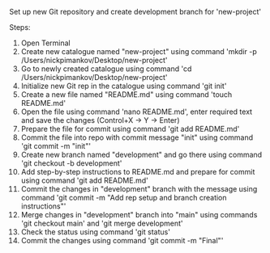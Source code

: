 Set up new Git repository and create development branch for 'new-project'

Steps:
1. Open Terminal
2. Create new catalogue named "new-project" using command 'mkdir -p /Users/nickpimankov/Desktop/new-project'
3. Go to newly created catalogue using command 'cd /Users/nickpimankov/Desktop/new-project'
4. Initialize new Git rep in the catalogue using command 'git init'
5. Create a new file named "README.md" using command 'touch README.md'
6. Open the file using command 'nano README.md', enter required text and save the changes (Control+X -> Y -> Enter)
7. Prepare the file for commit using command 'git add README.md'
8. Commit the file into repo with commit message "init" using command 'git commit -m "init"'
9. Create new branch named "development" and go there using command 'git checkout -b development'
10. Add step-by-step instructions to README.md and prepare for commit using command 'git add README.md'
11. Commit the changes in "development" branch with the message using command 'git commit -m "Add rep setup and branch creation instructions"'
12. Merge changes in "development" branch into "main" using commands 'git checkout main' and 'git merge development'
13. Check the status using command 'git status'
14. Commit the changes using command 'git commit -m "Final"'

